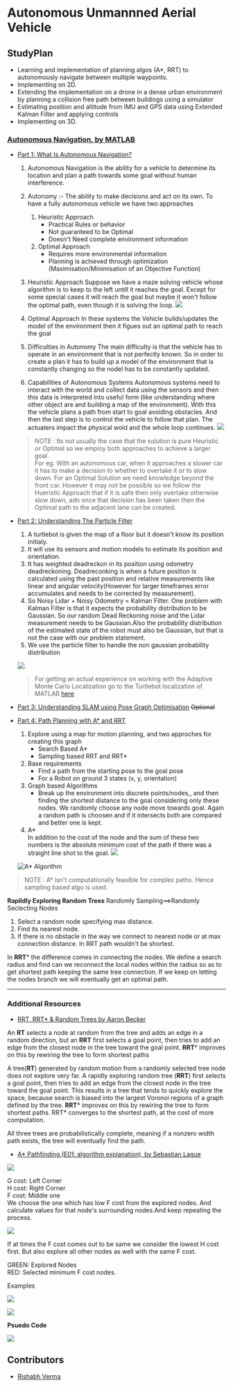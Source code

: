 # Autonomous Unmannned Aerial Vehicle
## StudyPlan
* Learning and implementation of planning algos (A*, RRT) to autonomously navigate between multiple waypoints.
* Implementing on 2D.
* Extending the implementation on a drone in a dense urban environment by planning a collision free path between buildings using a simulator
* Estimating position and altitude from IMU and GPS data using Extended Kalman Filter and applying controls
* Implementing on 3D.



### [Autonomous Navigation, by MATLAB](https://www.youtube.com/watch?v=QR3U1dgc5RE)

* [Part 1: What Is Autonomous Navigation?](https://youtu.be/Fw8JQ5Q-ZwU)
    1. Autonomous Navigation is the ability for a vehicle to determine its location and plan a path towards some goal without human interference.
    2. Autonomy :- The ability to make decisions and act on its own. To have a fully autonomous vehicle we have two approaches 
        1. Heuristic Approach
            * Practical Rules or behavior
            * Not guaranteed to be Optimal
            * Doesn't Need complete environment information
        2. Optimal Approach
            * Requires more environmental information 
            * Planning is achieved through optimization (Maximisation/Minimisation of an Objective Function)
    3. Heuristic Approach
    Suppose we have a maze solving vehicle whose algorithm is to keep to the left untill it reaches the goal. Except for some special cases it will reach the goal but maybe it won't follow the optimal path, even though it is solving the loop.
    ![](https://i.imgur.com/jiSjiHA.png)

    4. Optimal Approach
    In these systems the Vehicle builds/updates the model of the environment then it figues out an optimal path to reach the goal
    5. Difficulties in Autonomy
    The main difficulty is that the vehicle has to operate in an environment that is not perfectly known. So in order to create a plan it has to build up a model of the environment that is constantly changing so the nodel has to be constantly updated.
    6. Capabilities of Autonomous Systems
    Autonomous systems need to interact with the world and collect data using the sensors and then this data is interpreted into useful form (like understanding where other object are and building a map of the environment). With this the vehicle plans a path from start to goal avoiding obstacles. And then the last step is to control the vehicle to follow that plan. The actuaters impact the physical wold and the whole loop continues. 
    ![](https://i.imgur.com/SQymSV4.png)

    > NOTE : Its not usually the case that the solution is pure Heuristic or Optimal so we employ both approaches to achieve a larger goal.  
    > For eg. With an autonomous car, when it approaches a slower car it has to make a decision to whether to overtake it or to slow down. For an Optimal Solution we need knowledge beyond the front car. However it may not be possible so we follow the Hueristic Approach that if it is safe then only overtake otherwise slow down, adn once that decision has been taken then the Optimal path to the adjacent lane can be created.


* [Part 2: Understanding The Particle Filter](https://www.youtube.com/watch?v=NrzmH_yerBU)  

    1. A turtlebot is given the map of a floor but it doesn't know its position initialy.  
    2. It will use its sensors and motion models to estimate its position and orientation.   
    3. It has weighted deadreckon in its position using odometry deadreckoning. Deadreconking is when a future position is calculated using the past position and relative measurements like linear and angular velocity(However for larger timeframes error accumulates and needs to be corrected by measurement).   
    4. So Noisy Lidar + Noisy Odometry = Kalman Filter. One problem with Kalman Filter is that it expects the probability distribution to be Gaussian. So our random Dead Reckoning noise and the Lidar measurement needs to be Gaussian.Also the probability distribution of the estimated state of the robot must also be Gaussian, but that is not the case with our problem statement.
    6. We use the particle filter to handle the non gaussian probability distribution 
    
    ![](https://i.imgur.com/UFZGYrB.png)
    >For getting an actual experience on working with the Adaptive Monte Carlo Localization go to the Turtlebot localization of MATLAB [here](https://in.mathworks.com/help/nav/ug/localize-turtlebot-using-monte-carlo-localization.html#:~:text=Monte%20Carlo%20Localization%20(MCL)%20is,and%20sensing%20of%20the%20robot.)


* [Part 3: Understanding SLAM using Pose Graph Optimisation](https://www.youtube.com/watch?v=saVZtgPyyJQ) ~~Optional~~


* [Part 4: Path Planning with A* and RRT](https://www.youtube.com/watch?v=QR3U1dgc5RE&t=2s)
    1. Explore using a map for motion planning, and two approches for creating this graph
        * Search Based A*
        * Sampling based RRT and RRT*
    2. Base requirements
        * Find a path from the starting pose to the goal pose
        * For a Robot on ground 3 states (x, y, orientation)
    3. Graph based Algorithms
        * Break up the environment into discrete points/nodes,, and then finding the shortest distance to the goal considering only these nodes. We randomly choose any node move towards goal. Again a random path is choosen and if it intersects both are compared and better one is kept. 
    4. A*  
    In addition to the cost of the node and the sum of these two numbers is the absolute minimum cost of the path if there was a straight line shot to the goal.
![](https://i.imgur.com/7tCLp92.png)


    ![A* Algorithm](https://i.imgur.com/cU7yMoc.jpg)


>NOTE : A* isn't computationally feasible for complex paths. Hence sampling based algo is used.

**Rapildly Exploring Random Trees**
Randomly Sampling==>Randomly Seclecting Nodes
1. Select a random node specifying max distance.
2. Find its nearest node.
3. If there is no obstacle in the way we connect to nearest node or at max connection distance.
In RRT path wouldn't be shortest.

In **RRT*** the difference comes in connecting the nodes. We define a search radius and find can we reconnect the local nodes within the radius so as to get shortest path keeping the same tree connection. If we keep on letting the nodes branch we will eventually get an optimal path.



---
### Additional Resources

* [RRT, RRT* & Random Trees by Aaron Becker ](https://youtu.be/Ob3BIJkQJEw)

An **RT** selects a node at random from the tree and adds an edge in a random direction, but an **RRT** first selects a goal point, then tries to add an edge from the closest node in the tree toward the goal point. **RRT*** improves on this by rewiring the tree to form shortest paths

 A tree(**RT**) generated by random motion from a randomly selected tree node does not explore very far.
 A rapidly exploring random tree (**RRT**) first selects a goal point, then tries to add an edge from the closest node in the tree  toward the goal point. This results in a tree that tends to quickly explore the space, because search is biased into the largest Voronoi regions of a graph defined by the tree. 
 **RRT*** improves on this by rewiring the tree to form shortest paths. RRT* converges to the shortest path, at the cost of more computation. 
 
 All three trees are probabilistically complete, meaning if a nonzero width path exists, the tree will eventually find the path. 
 
* [A* Pathfinding (E01: algorithm explanation), by Sebastian Lague](https://youtu.be/-L-WgKMFuhE)
 
 ![](https://i.imgur.com/LVWrO7E.png)


G cost: Left Corner  
H cost: Right Corner  
F cost: Middle one  
We choose the one which has low F cost from the explored nodes. And calculate values for that node's surrounding nodes.And keep repeating the process. 

![](https://i.imgur.com/PwesfsV.png)


If at times the F cost comes out to be same we consider the lowest H cost first. But also explore all other nodes as well with the same F cost.  

GREEN: Explored Nodes  
RED: Selected minimum F cost nodes.  

Examples

![](https://i.imgur.com/lAQ8w7e.png)

![](https://i.imgur.com/NgVbvmu.png)



**Psuedo Code**

![](https://i.imgur.com/DtGeZzA.png)


## Contributors
* [Rishabh Verma](github.com/RiVer2000)


